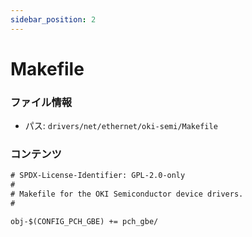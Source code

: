 ```yaml
---
sidebar_position: 2
---
```

# Makefile

### ファイル情報

- パス: `drivers/net/ethernet/oki-semi/Makefile`

### コンテンツ

```txt
# SPDX-License-Identifier: GPL-2.0-only
#
# Makefile for the OKI Semiconductor device drivers.
#

obj-$(CONFIG_PCH_GBE) += pch_gbe/

```
